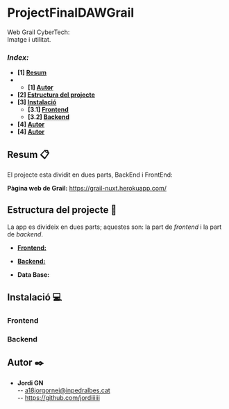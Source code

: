 # ProjectFinalDAWGrail

Web Grail CyberTech:    
Imatge i utilitat.     

### _Index:_
* **[1] [Resum](#resum-)**
* * **[1] [Autor](#autor-)**
* **[2] [Estructura del projecte](#estructura-del-projecte-)**
* **[3] [Instalació](#instalació-)**
	* **[3.1] [Frontend](#frontend)**
	* **[3.2] [Backend](#backend)**
* **[4] [Autor](#autor)**
* **[4]  [Autor](#autor-%EF%B8%8F-)**

## Resum 📋

El projecte esta dividit en dues parts, BackEnd i FrontEnd:

**Pàgina web de Grail:** https://grail-nuxt.herokuapp.com/  

## Estructura del projecte 📐

La app es divideix en dues parts; aquestes son: la part de _frontend_ i la part de _backend_.

- **[Frontend:](./frontend "Frontend folder")**  

- **[Backend:](./backend "Backend folder")**  

- **Data Base:**   

## Instalació 💻

### Frontend

### Backend

## Autor ✒️

- **Jordi GN**   
-- a18jorgornei@inpedralbes.cat   
-- https://github.com/jordiiiiii  


